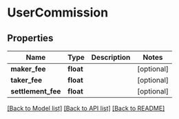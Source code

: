 # UserCommission

## Properties
Name | Type | Description | Notes
------------ | ------------- | ------------- | -------------
**maker_fee** | **float** |  | [optional] 
**taker_fee** | **float** |  | [optional] 
**settlement_fee** | **float** |  | [optional] 

[[Back to Model list]](../README.md#documentation-for-models) [[Back to API list]](../README.md#documentation-for-api-endpoints) [[Back to README]](../README.md)


